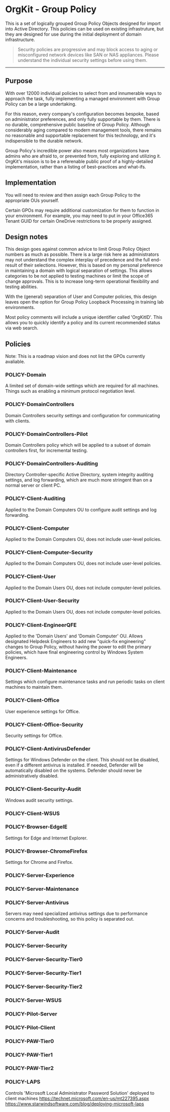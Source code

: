 
# OrgKit - Group Policy
This is a set of logically grouped Group Policy Objects designed for import into Active Directory. This policies can be used on existing infrastruture, but they are designed for use during the initial deployment of domain infrastructure.

> Security policies are progressive and may block access to aging or misconfigured network devices like SAN or NAS appliances. Please understand the individual security settings before using them.

****

## Purpose
With over 12000 individual policies to select from and innumerable ways to approach the task, fully implementing a managed environment with Group Policy can be a large undertaking.

For this reason, every company's configuration becomes bespoke, based on administrator preferences, and only fully supportable by them. There is no durable, comprehensive public baseline of Group Policy. Although considerably aging compared to modern management tools, there remains no reasonable and supportable replacement for this technology, and it's indispensible to the durable network.

Group Policy's incredible power also means most organizations have admins who are afraid to, or prevented from, fully exploring and utilizing it. OrgKit's mission is to be a referenable public proof of a highly-detailed implementation, rather than a listing of best-practices and what-ifs.

## Implementation
You will need to review and then assign each Group Policy to the appropriate OUs yourself.

Certain GPOs may require additional customization for them to function in your environment. For example, you may need to put in your Office365 Tenant GUID for certain OneDrive restrictions to be properly assigned.

## Design notes
This design goes against common advice to limit Group Policy Object numbers as much as possible. There is a large risk here as administrators may not understand the complex interplay of precedence and the full end-result of their selections.
However, this is based on my personal preference in maintaining a domain with logical separation of settings. This allows categories to be not applied to testing machines or limit the scope of change approvals. This is to increase long-term operational flexibility and testing abilities.

With the (general) separation of User and Computer policies, this design leaves open the option for Group Policy Loopback Processing in training lab environments.

Most policy comments will include a unique identifier called 'OrgKitID'. This allows you to quickly identify a policy and its current recommended status via web search.

## Policies
Note: This is a roadmap vision and does not list the GPOs currently avaliable.

### POLICY-Domain
A limited set of domain-wide settings which are required for all machines. Things such as enabling a minimum protocol negotiation level.

### POLICY-DomainControllers
Domain Controllers security settings and configuration for communicating with clients.

### POLICY-DomainControllers-Pilot
Domain Controllers policy which will be applied to a subset of domain controllers first, for incremental testing.

### POLICY-DomainControllers-Auditing
Directory Controller-specific Active Directory, system integrity auditing settings, and log forwarding, which are much more stringent than on a normal server or client PC.

### POLICY-Client-Auditing
Applied to the Domain Computers OU to configure audit settings and log forwarding.

### POLICY-Client-Computer
Applied to the Domain Computers OU, does not include user-level policies.

### POLICY-Client-Computer-Security
Applied to the Domain Computers OU, does not include user-level policies.

### POLICY-Client-User
Applied to the Domain Users OU, does not include computer-level policies.

### POLICY-Client-User-Security
Applied to the Domain Users OU, does not include computer-level policies.

### POLICY-Client-EngineerQFE
Applied to the 'Domain Users' and 'Domain Computer' OU. Allows designated Helpdesk Engineers to add new "quick-fix engineering" changes to Group Policy, without having the power to edit the primary policies, which have final engineering control by Windows System Engineers.

### POLICY-Client-Maintenance
Settings which configure maintenance tasks and run periodic tasks on client machines to maintain them.

### POLICY-Client-Office
User experience settings for Office.

### POLICY-Client-Office-Security
Security settings for Office.

### POLICY-Client-AntivirusDefender
Settings for Windows Defender on the client. This should not be disabled, even if a different antivirus is installed. If needed, Defender will be automatically disabled on the systems. Defender should never be administratively disabled.

### POLICY-Client-Security-Audit
Windows audit security settings.

### POLICY-Client-WSUS

### POLICY-Browser-EdgeIE
Settings for Edge and Internet Explorer.

### POLICY-Browser-ChromeFirefox
Settings for Chrome and Firefox.

### POLICY-Server-Experience

### POLICY-Server-Maintenance

### POLICY-Server-Antivirus
Servers may need specialized antivirus settings due to performance concerns and troubleshooting, so this policy is separated out.

### POLICY-Server-Audit

### POLICY-Server-Security

### POLICY-Server-Security-Tier0

### POLICY-Server-Security-Tier1

### POLICY-Server-Security-Tier2

### POLICY-Server-WSUS

### POLICY-Pilot-Server

### POLICY-Pilot-Client

### POLICY-PAW-Tier0

### POLICY-PAW-Tier1

### POLICY-PAW-Tier2

### POLICY-LAPS
Controls 'Microsoft Local Administrator Password Solution' deployed to client machines
https://technet.microsoft.com/en-us/mt227395.aspx
https://www.starwindsoftware.com/blog/deploying-microsoft-laps
